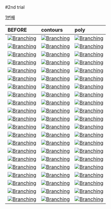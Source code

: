 #2nd trial

[1번째](https://cheeki.github.io/imgtrs/)

| BEFORE | contours | poly |
|:-------|:---------|:----|
|[![Branching](../src/1-1.JPG)](../src/1-1.JPG)|    [![Branching](../cv2out/1-1.JPG)](../cv2out/1-1.JPG)  |   [![Branching](../cv2out/line_1-1.JPG)](../cv2out/line_1-1.JPG)|
|[![Branching](../src/1-2.JPG)](../src/1-2.JPG)|    [![Branching](../cv2out/1-2.JPG)](../cv2out/1-2.JPG)  |   [![Branching](../cv2out/line_1-2.JPG)](../cv2out/line_1-2.JPG)|
|[![Branching](../src/1-3.JPG)](../src/1-3.JPG)|    [![Branching](../cv2out/1-3.JPG)](../cv2out/1-3.JPG)  |   [![Branching](../cv2out/line_1-3.JPG)](../cv2out/line_1-3.JPG)|
|[![Branching](../src/1-4.JPG)](../src/1-4.JPG)|    [![Branching](../cv2out/1-4.JPG)](../cv2out/1-4.JPG)  |   [![Branching](../cv2out/line_1-4.JPG)](../cv2out/line_1-4.JPG)|
|[![Branching](../src/2-2.JPG)](../src/2-2.JPG)|    [![Branching](../cv2out/2-2.JPG)](../cv2out/2-2.JPG)  |   [![Branching](../cv2out/line_2-2.JPG)](../cv2out/line_2-2.JPG)|
|[![Branching](../src/2-3.JPG)](../src/2-3.JPG)|    [![Branching](../cv2out/2-3.JPG)](../cv2out/2-3.JPG)  |   [![Branching](../cv2out/line_2-3.JPG)](../cv2out/line_2-3.JPG)|
|[![Branching](../src/2-7.JPG)](../src/2-7.JPG)|    [![Branching](../cv2out/2-7.JPG)](../cv2out/2-7.JPG)  |   [![Branching](../cv2out/line_2-7.JPG)](../cv2out/line_2-7.JPG)|
|[![Branching](../src/2-8.JPG)](../src/2-8.JPG)|    [![Branching](../cv2out/2-8.JPG)](../cv2out/2-8.JPG)  |   [![Branching](../cv2out/line_2-8.JPG)](../cv2out/line_2-8.JPG)|
|[![Branching](../src/2-9.JPG)](../src/2-9.JPG)|    [![Branching](../cv2out/2-9.JPG)](../cv2out/2-9.JPG)  |   [![Branching](../cv2out/line_2-9.JPG)](../cv2out/line_2-9.JPG)|
|[![Branching](../src/2-10.JPG)](../src/2-10.JPG)|  [![Branching](../cv2out/2-10.JPG)](../cv2out/2-10.JPG)    |   [![Branching](../cv2out/line_2-10.JPG)](../cv2out/line_2-10.JPG)|
|[![Branching](../src/2-11.JPG)](../src/2-11.JPG)|  [![Branching](../cv2out/2-11.JPG)](../cv2out/2-11.JPG)    |   [![Branching](../cv2out/line_2-11.JPG)](../cv2out/line_2-11.JPG)|
|[![Branching](../src/3-1.JPG)](../src/3-1.JPG)|    [![Branching](../cv2out/3-1.JPG)](../cv2out/3-1.JPG)  |   [![Branching](../cv2out/line_3-1.JPG)](../cv2out/line_3-1.JPG)|
|[![Branching](../src/3-2.JPG)](../src/3-2.JPG)|    [![Branching](../cv2out/3-2.JPG)](../cv2out/3-2.JPG)  |   [![Branching](../cv2out/line_3-2.JPG)](../cv2out/line_3-2.JPG)|
|[![Branching](../src/3-3.JPG)](../src/3-3.JPG)|    [![Branching](../cv2out/3-3.JPG)](../cv2out/3-3.JPG)  |   [![Branching](../cv2out/line_3-3.JPG)](../cv2out/line_3-3.JPG)|
|[![Branching](../src/3-5.JPG)](../src/3-5.JPG)|    [![Branching](../cv2out/3-5.JPG)](../cv2out/3-5.JPG)  |   [![Branching](../cv2out/line_3-5.JPG)](../cv2out/line_3-5.JPG)|
|[![Branching](../src/3-6.JPG)](../src/3-6.JPG)|    [![Branching](../cv2out/3-6.JPG)](../cv2out/3-6.JPG)  |   [![Branching](../cv2out/line_3-6.JPG)](../cv2out/line_3-6.JPG)|
|[![Branching](../src/3-7.JPG)](../src/3-7.JPG)|    [![Branching](../cv2out/3-7.JPG)](../cv2out/3-7.JPG)  |   [![Branching](../cv2out/line_3-7.JPG)](../cv2out/line_3-7.JPG)|
|[![Branching](../src/4-1.JPG)](../src/4-1.JPG)|    [![Branching](../cv2out/4-1.JPG)](../cv2out/4-1.JPG)  |   [![Branching](../cv2out/line_4-1.JPG)](../cv2out/line_4-1.JPG)|
|[![Branching](../src/4-2.JPG)](../src/4-2.JPG)|    [![Branching](../cv2out/4-2.JPG)](../cv2out/4-2.JPG)  |   [![Branching](../cv2out/line_4-2.JPG)](../cv2out/line_4-2.JPG)|
|[![Branching](../src/4-3.JPG)](../src/4-3.JPG)|    [![Branching](../cv2out/4-3.JPG)](../cv2out/4-3.JPG)  |   [![Branching](../cv2out/line_4-3.JPG)](../cv2out/line_4-3.JPG)|
|[![Branching](../src/4-4.JPG)](../src/4-4.JPG)|    [![Branching](../cv2out/4-4.JPG)](../cv2out/4-4.JPG)  |   [![Branching](../cv2out/line_4-4.JPG)](../cv2out/line_4-4.JPG)|
